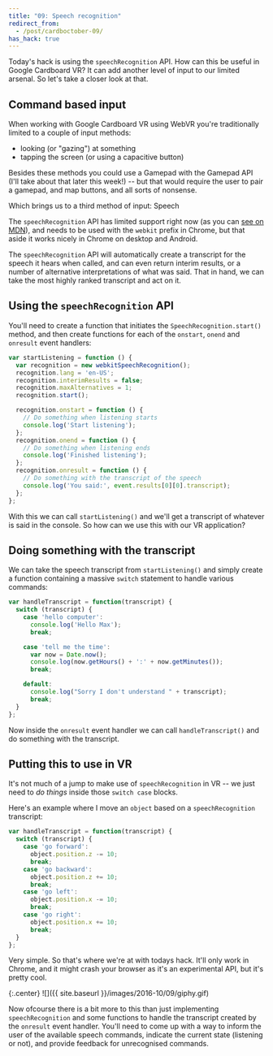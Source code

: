 ```yaml
---
title: "09: Speech recognition"
redirect_from:
  - /post/cardboctober-09/
has_hack: true
---
```


Today's hack is using the `speechRecognition` API. How can this be useful in Google Cardboard VR? It can add another level of input to our limited arsenal. So let's take a closer look at that.

<!-- more -->

## Command based input

When working with Google Cardboard VR using WebVR you're traditionally limited to a couple of input methods:

- looking (or "gazing") at something
- tapping the screen (or using a capacitive button)

Besides these methods you could use a Gamepad with the Gamepad API (I'll take about that later this week!) -- but that would require the user to pair a gamepad, and map buttons, and all sorts of nonsense.

Which brings us to a third method of input: Speech

The `speechRecognition` API has limited support right now (as you can [see on MDN](https://developer.mozilla.org/en-US/docs/Web/API/SpeechRecognition#Browser_compatibility)), and needs to be used with the `webkit` prefix in Chrome, but that aside it works nicely in Chrome on desktop and Android.

The `speechRecognition` API will automatically create a transcript for the speech it hears when called, and can even return interim results, or a number of alternative interpretations of what was said. That in hand, we can take the most highly ranked transcript and act on it.

## Using the `speechRecognition` API

You'll need to create a function that initiates the `SpeechRecognition.start()` method, and then create functions for each of the `onstart`, `onend` and `onresult` event handlers:

```javascript
var startListening = function () {
  var recognition = new webkitSpeechRecognition();
  recognition.lang = 'en-US';
  recognition.interimResults = false;
  recognition.maxAlternatives = 1;
  recognition.start();

  recognition.onstart = function () {
    // Do something when listening starts
    console.log('Start listening');
  };
  recognition.onend = function () {
    // Do something when listening ends
    console.log('Finished listening');
  };
  recognition.onresult = function () {
    // Do something with the transcript of the speech
    console.log('You said:', event.results[0][0].transcript);
  };
};
```

With this we can call `startListening()` and we'll get a transcript of whatever is said in the console. So how can we use this with our VR application?

## Doing something with the transcript

We can take the speech transcript from `startListening()` and simply create a function containing a massive `switch` statement to handle various commands:

```javascript
var handleTranscript = function(transcript) {
  switch (transcript) {
    case 'hello computer':
      console.log('Hello Max');
      break;

    case 'tell me the time':
      var now = Date.now();
      console.log(now.getHours() + ':' + now.getMinutes());
      break;

    default:
      console.log("Sorry I don't understand " + transcript);
      break;
  }
};
```

Now inside the `onresult` event handler we can call `handleTranscript()` and do something with the transcript.

## Putting this to use in VR

It's not much of a jump to make use of `speechRecognition` in VR -- we just need to _do things_ inside those `switch case` blocks.

Here's an example where I move an `object` based on a `speechRecognition` transcript:

```javascript
var handleTranscript = function(transcript) {
  switch (transcript) {
    case 'go forward':
      object.position.z -= 10;
      break;
    case 'go backward':
      object.position.z += 10;
      break;
    case 'go left':
      object.position.x -= 10;
      break;
    case 'go right':
      object.position.x += 10;
      break;
  }
};
```

Very simple. So that's where we're at with todays hack. It'll only work in Chrome, and it might crash your browser as it's an experimental API, but it's pretty cool.

{:.center}
![]({{ site.baseurl }}/images/2016-10/09/giphy.gif)

Now ofcourse there is a bit more to this than just implementing `speechRecognition` and some functions to handle the transcript created by the `onresult` event handler. You'll need to come up with a way to inform the user of the available speech commands, indicate the current state (listening or not), and provide feedback for unrecognised commands.
